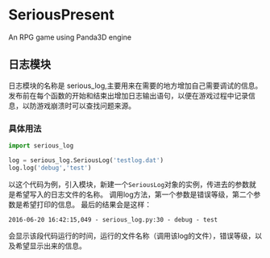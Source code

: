 # SeriousPresent
An RPG game using Panda3D engine
## 日志模块

日志模块的名称是 serious_log,主要用来在需要的地方增加自己需要调试的信息。
发布前在每个函数的开始和结束出增加日志输出语句，以便在游戏过程中记录信息，以防游戏崩溃时可以查找问题来源。

### 具体用法

```py
import serious_log

log = serious_log.SeriousLog('testlog.dat')
log.log('debug','test')
```

以这个代码为例，引入模块，新建一个`SeriousLog`对象的实例，传进去的参数就是希望写入的日志文件的名称。
调用log方法，第一个参数是错误等级，第二个参数是希望打印的信息。
最后的结果会是这样：

```
2016-06-20 16:42:15,049 - serious_log.py:30 - debug - test
```

会显示该段代码运行的时间，运行的文件名称（调用该log的文件），错误等级，以及希望显示出来的信息。
